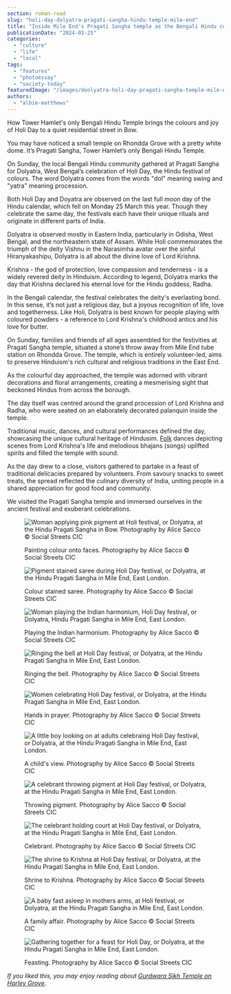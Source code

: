 ```yaml
---
section: roman-road
slug: "holi-day-dolyatra-pragati-sangha-hindu-temple-mile-end"
title: "Inside Mile End's Pragati Sangha temple as the Bengali Hindu community celebrates Dolyatra, their Holi Day"
publicationDate: "2024-03-25"
categories: 
  - "culture"
  - "life"
  - "local"
tags: 
  - "features"
  - "photoessay"
  - "society-today"
featuredImage: "/images/doolyatra-holi-day-pragati-sangha-temple-mile-end-1.jpg"
authors: 
  - "albie-matthews"
---
```


How Tower Hamlet's only Bengali Hindu Temple brings the colours and joy of Holi Day to a quiet residential street in Bow.

You may have noticed a small temple on Rhondda Grove with a pretty white dome. It’s Pragati Sangha, Tower Hamlet’s only Bengali Hindu Temple.

On Sunday, the local Bengali Hindu community gathered at Pragati Sangha for Dolyatra, West Bengal’s celebration of Holi Day, the Hindu festival of colours. The word Dolyatra comes from the words "dol" meaning swing and "yatra" meaning procession.

Both Holi Day and Doyatra are observed on the last full moon day of the Hindu calendar, which fell on Monday 25 March this year. Though they celebrate the same day, the festivals each have their unique rituals and originate in different parts of India.

Dolyatra is observed mostly in Eastern India, particularly in Odisha, West Bengal, and the northeastern state of Assam. While Holi commemorates the triumph of the deity Vishnu in the Narasimha avatar over the sinful Hiranyakashipu, Dolyatra is all about the divine love of Lord Krishna.

Krishna - the god of protection, love compassion and tenderness - is a widely revered deity in Hinduism. According to legend, Dolyatra marks the day that Krishna declared his eternal love for the Hindu goddess, Radha.

In the Bengali calendar, the festival celebrates the deity's everlasting bond. In this sense, it’s not just a religious day, but a joyous recognition of life, love and togetherness. Like Holi, Dolyatra is best known for people playing with coloured powders - a reference to Lord Krishna's childhood antics and his love for butter.

On Sunday, families and friends of all ages assembled for the festivities at Pragati Sangha temple, situated a stone’s throw away from Mile End tube station on Rhondda Grove. The temple, which is entirely volunteer-led, aims to preserve Hinduism's rich cultural and religious traditions in the East End.

As the colourful day approached, the temple was adorned with vibrant decorations and floral arrangements, creating a mesmerising sight that beckoned Hindus from across the borough.

The day itself was centred around the grand procession of Lord Krishna and Radha, who were seated on an elaborately decorated palanquin inside the temple.

Traditional music, dances, and cultural performances defined the day, showcasing the unique cultural heritage of Hindusim. [Folk](https://romanroadlondon.com/east-end-folklore/) dances depicting scenes from Lord Krishna's life and melodious bhajans (songs) uplifted spirits and filled the temple with sound.

As the day drew to a close, visitors gathered to partake in a feast of traditional delicacies prepared by volunteers. From savoury snacks to sweet treats, the spread reflected the culinary diversity of India, uniting people in a shared appreciation for good food and community.

We visited the Pragati Sangha temple and immersed ourselves in the ancient festival and exuberant celebrations.

<figure>

![Woman applying pink pigment at Holi festival, or Dolyatra, at the Hindu Pragati Sangha in Bow. Photography by Alice Sacco © Social Streets CIC](/images/doolyatra-holi-day-pragati-sangha-temple-mile-end-2-1024x683.jpg)

<figcaption>

Painting colour onto faces. Photography by Alice Sacco © Social Streets CIC

</figcaption>

</figure>

<figure>

![Pigment stained saree during Holi Day festival, or Dolyatra, at the Hindu Pragati Sangha in Mile End, East London.](/images/doolyatra-holi-day-pragati-sangha-temple-mile-end-3-1024x683.jpg)

<figcaption>

Colour stained saree. Photography by Alice Sacco © Social Streets CIC

</figcaption>

</figure>

<figure>

![Woman playing the Indian harmonium, Holi Day festival, or Dolyatra, Hindu Pragati Sangha in Mile End, East London.](/images/doolyatra-holi-day-pragati-sangha-temple-mile-end-4-1024x683.jpg)

<figcaption>

Playing the Indian harmonium. Photography by Alice Sacco © Social Streets CIC

</figcaption>

</figure>

<figure>

![Ringing the bell at Holi Day festival, or Dolyatra, at the Hindu Pragati Sangha in Mile End, East London.](/images/doolyatra-holi-day-pragati-sangha-temple-mile-end-7-1024x683.jpg)

<figcaption>

Ringing the bell. Photography by Alice Sacco © Social Streets CIC

</figcaption>

</figure>

<figure>

![Women celebrating Holi Day festival, or Dolyatra, at the Hindu Pragati Sangha in Mile End, East London.](/images/doolyatra-holi-day-pragati-sangha-temple-mile-end-8-1024x683.jpg)

<figcaption>

Hands in prayer. Photography by Alice Sacco © Social Streets CIC

</figcaption>

</figure>

<figure>

![A little boy looking on at adults celebraing Holi Day festival, or Dolyatra, at the Hindu Pragati Sangha in Mile End, East London.](/images/doolyatra-holi-day-pragati-sangha-temple-mile-end-9-1024x683.jpg)

<figcaption>

A child's view. Photography by Alice Sacco © Social Streets CIC

</figcaption>

</figure>

<figure>

![A celebrant throwing pigment at Holi Day festival, or Dolyatra, at the Hindu Pragati Sangha in Mile End, East London.](/images/doolyatra-holi-day-pragati-sangha-temple-mile-end-11-1024x683.jpg)

<figcaption>

Throwing pigment. Photography by Alice Sacco © Social Streets CIC

</figcaption>

</figure>

<figure>

![The celebrant holding court at Holi Day festival, or Dolyatra, at the Hindu Pragati Sangha in Mile End, East London.](/images/doolyatra-holi-day-pragati-sangha-temple-mile-end-16-1024x683.jpg)

<figcaption>

Celebrant. Photography by Alice Sacco © Social Streets CIC

</figcaption>

</figure>

<figure>

![The shrine to Krishna at Holi Day festival, or Dolyatra, at the Hindu Pragati Sangha in Mile End, East London.](/images/doolyatra-holi-day-pragati-sangha-temple-mile-end-15-1024x683.jpg)

<figcaption>

Shrine to Krishna. Photography by Alice Sacco © Social Streets CIC

</figcaption>

</figure>

<figure>

![A baby fast asleep in mothers arms, at Holi festival, or Dolyatra, at the Hindu Pragati Sangha in Mile End, East London.](/images/doolyatra-holi-day-pragati-sangha-temple-mile-end-17-1024x683.jpg)

<figcaption>

A family affair. Photography by Alice Sacco © Social Streets CIC

</figcaption>

</figure>

<figure>

![Gathering together for a feast for Holi Day, or Dolyatra, at the Hindu Pragati Sangha in Mile End, East London.](/images/doolyatra-holi-day-pragati-sangha-temple-mile-end-18-1024x683.jpg)

<figcaption>

Feasting. Photography by Alice Sacco © Social Streets CIC

</figcaption>

</figure>

_If you liked this, you may enjoy reading about_ [_Gurdwara Sikh Temple on Harley Grove_](https://romanroadlondon.com/harley-grove-gurdwara-sikh-temple-history/)_._


